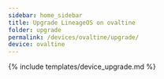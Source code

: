 ```yaml
---
sidebar: home_sidebar
title: Upgrade LineageOS on ovaltine
folder: upgrade
permalink: /devices/ovaltine/upgrade/
device: ovaltine
---
```

{% include templates/device_upgrade.md %}
